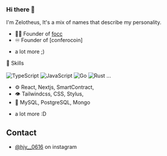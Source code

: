 ### Hi there 👋
I'm Zelotheus, It's a mix of names that describe my personality.


- 👨‍💻 Founder of [focc](https://focc.kr)
- ♾️ Founder of [conferocoin]
+ a lot more ;)

:page_with_curl: Skills
<br><br>
![TypeScript](https://img.shields.io/badge/TypeScript-%230175C2.svg?style=flat&logo=dart&logoColor=white) 
![JavaScript](https://img.shields.io/badge/JavaScript-%2302569B.svg?style=flat&logo=Flutter&logoColor=white) 
![Go](https://img.shields.io/badge/go-%2300ADD8.svg?style=flat&logo=go&logoColor=white) 
![Rust](https://img.shields.io/badge/rust-%23000000.svg?style=flat&logo=rust&logoColor=white)  ...
- ⚙️ React, Nextjs, SmartContract,
- 👁️ Tailwindcss, CSS, Stylus,
- 💽 MySQL, PostgreSQL, Mongo
+ a lot more :D

## Contact
- [@hjy__0616](https://www.instagram.com/hjy__0616/) on instagram
